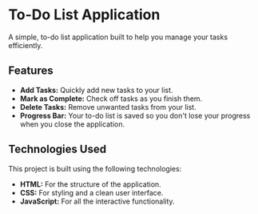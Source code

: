 
# To-Do List Application

A simple, to-do list application built to help you manage your tasks efficiently.

## Features

* **Add Tasks:** Quickly add new tasks to your list.
* **Mark as Complete:** Check off tasks as you finish them.
* **Delete Tasks:** Remove unwanted tasks from your list.
* **Progress Bar:** Your to-do list is saved so you don't lose your progress when you close the application.

## Technologies Used

This project is built using the following technologies:

* **HTML:** For the structure of the application.
* **CSS:** For styling and a clean user interface.
* **JavaScript:** For all the interactive functionality.

